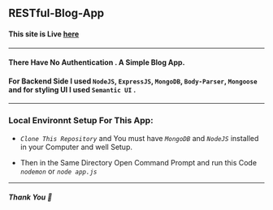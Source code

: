 ## RESTful-Blog-App ##
#### This site is Live [here](https://restful-blog-nodejs.herokuapp.com/)
---
#### There Have No Authentication . A Simple Blog App.
#### For Backend Side I used `NodeJS`, `ExpressJS`, `MongoDB`, `Body-Parser`, `Mongoose` and for styling UI I used `Semantic UI` .
---

### Local Environnt Setup For This App:

* *`Clone This Repository`* and You must have *`MongoDB`* and *`NodeJS`* installed in your Computer and well Setup.

* Then in the Same Directory Open Command Prompt and run this Code *`nodemon`* or *`node app.js`*

---
##### Thank You :slightly_smiling_face: #####


